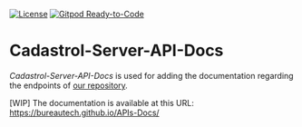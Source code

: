[![License](http://img.shields.io/github/license/BureauTech/APIs-Docs)](https://github.com/BureauTech/APIs-Docs/blob/main/LICENSE)
[![Gitpod Ready-to-Code](https://img.shields.io/badge/Gitpod-Ready--to--Code-blue?logo=gitpod)](https://gitpod.io/#https://github.com/BureauTech/APIs-Docs/)

# Cadastrol-Server-API-Docs

*Cadastrol-Server-API-Docs* is used for adding the documentation regarding the endpoints of [our repository](https://github.com/BureauTech/Cadastrol-Server/).

[WIP] The documentation is available at this URL: https://bureautech.github.io/APIs-Docs/
